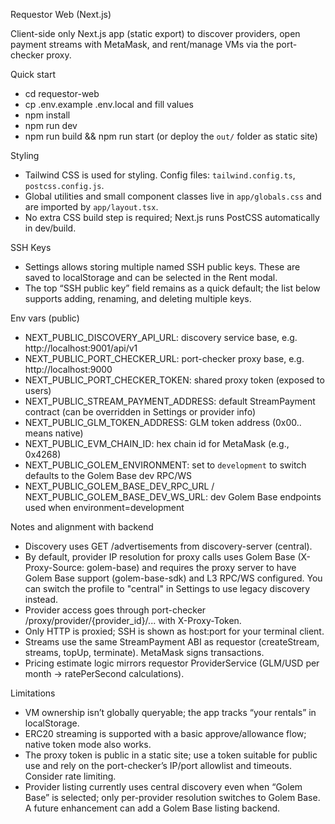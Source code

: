 Requestor Web (Next.js)

Client-side only Next.js app (static export) to discover providers, open payment streams with MetaMask, and rent/manage VMs via the port-checker proxy.

Quick start

- cd requestor-web
- cp .env.example .env.local and fill values
- npm install
- npm run dev
- npm run build && npm run start (or deploy the `out/` folder as static site)

Styling

- Tailwind CSS is used for styling. Config files: `tailwind.config.ts`, `postcss.config.js`.
- Global utilities and small component classes live in `app/globals.css` and are imported by `app/layout.tsx`.
- No extra CSS build step is required; Next.js runs PostCSS automatically in dev/build.

SSH Keys

- Settings allows storing multiple named SSH public keys. These are saved to localStorage and can be selected in the Rent modal.
- The top “SSH public key” field remains as a quick default; the list below supports adding, renaming, and deleting multiple keys.

Env vars (public)

- NEXT_PUBLIC_DISCOVERY_API_URL: discovery service base, e.g. http://localhost:9001/api/v1
- NEXT_PUBLIC_PORT_CHECKER_URL: port-checker proxy base, e.g. http://localhost:9000
- NEXT_PUBLIC_PORT_CHECKER_TOKEN: shared proxy token (exposed to users)
- NEXT_PUBLIC_STREAM_PAYMENT_ADDRESS: default StreamPayment contract (can be overridden in Settings or provider info)
- NEXT_PUBLIC_GLM_TOKEN_ADDRESS: GLM token address (0x00.. means native)
- NEXT_PUBLIC_EVM_CHAIN_ID: hex chain id for MetaMask (e.g., 0x4268)
- NEXT_PUBLIC_GOLEM_ENVIRONMENT: set to `development` to switch defaults to the Golem Base dev RPC/WS
- NEXT_PUBLIC_GOLEM_BASE_DEV_RPC_URL / NEXT_PUBLIC_GOLEM_BASE_DEV_WS_URL: dev Golem Base endpoints used when environment=development

Notes and alignment with backend

- Discovery uses GET /advertisements from discovery-server (central).
- By default, provider IP resolution for proxy calls uses Golem Base (X-Proxy-Source: golem-base) and requires the proxy server to have Golem Base support (golem-base-sdk) and L3 RPC/WS configured. You can switch the profile to "central" in Settings to use legacy discovery instead.
- Provider access goes through port-checker /proxy/provider/{provider_id}/... with X-Proxy-Token.
- Only HTTP is proxied; SSH is shown as host:port for your terminal client.
- Streams use the same StreamPayment ABI as requestor (createStream, streams, topUp, terminate). MetaMask signs transactions.
- Pricing estimate logic mirrors requestor ProviderService (GLM/USD per month → ratePerSecond calculations).

Limitations

- VM ownership isn’t globally queryable; the app tracks “your rentals” in localStorage.
- ERC20 streaming is supported with a basic approve/allowance flow; native token mode also works.
- The proxy token is public in a static site; use a token suitable for public use and rely on the port-checker’s IP/port allowlist and timeouts. Consider rate limiting.
- Provider listing currently uses central discovery even when “Golem Base” is selected; only per-provider resolution switches to Golem Base. A future enhancement can add a Golem Base listing backend.
